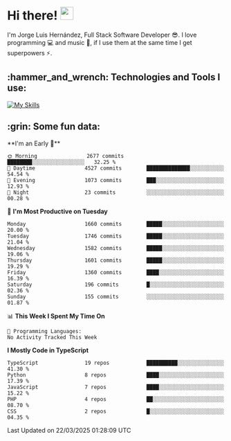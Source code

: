 <h1 align="left">
 <abc>
  <br>Hi there! <img src="https://user-images.githubusercontent.com/42378118/110234147-e3259600-7f4e-11eb-95be-0c4047144dea.gif" width="30"><br>
 </abc>
</h1>

I'm Jorge Luis Hernández, Full Stack Software Developer :sunglasses:. I love programming :computer: and music :musical_score:, if I use them at the same time I get superpowers :zap:. 


<h2 align="left">:hammer_and_wrench: Technologies and Tools I use:</h2>

[![My Skills](https://skillicons.dev/icons?i=js,ts,html,css,py,vue,react,next,nest,postgres,mysql)](https://skillicons.dev)

<h2 align="left">:grin: Some fun data:</h2>
<!--START_SECTION:waka-->
**I'm an Early 🐤** 

```text
🌞 Morning                2677 commits        ████████░░░░░░░░░░░░░░░░░   32.25 % 
🌆 Daytime                4527 commits        ██████████████░░░░░░░░░░░   54.54 % 
🌃 Evening                1073 commits        ███░░░░░░░░░░░░░░░░░░░░░░   12.93 % 
🌙 Night                  23 commits          ░░░░░░░░░░░░░░░░░░░░░░░░░   00.28 % 
```
📅 **I'm Most Productive on Tuesday** 

```text
Monday                   1660 commits        █████░░░░░░░░░░░░░░░░░░░░   20.00 % 
Tuesday                  1746 commits        █████░░░░░░░░░░░░░░░░░░░░   21.04 % 
Wednesday                1582 commits        █████░░░░░░░░░░░░░░░░░░░░   19.06 % 
Thursday                 1601 commits        █████░░░░░░░░░░░░░░░░░░░░   19.29 % 
Friday                   1360 commits        ████░░░░░░░░░░░░░░░░░░░░░   16.39 % 
Saturday                 196 commits         █░░░░░░░░░░░░░░░░░░░░░░░░   02.36 % 
Sunday                   155 commits         ░░░░░░░░░░░░░░░░░░░░░░░░░   01.87 % 
```


📊 **This Week I Spent My Time On** 

```text
💬 Programming Languages: 
No Activity Tracked This Week
```

**I Mostly Code in TypeScript** 

```text
TypeScript               19 repos            ██████████░░░░░░░░░░░░░░░   41.30 % 
Python                   8 repos             ████░░░░░░░░░░░░░░░░░░░░░   17.39 % 
JavaScript               7 repos             ████░░░░░░░░░░░░░░░░░░░░░   15.22 % 
PHP                      4 repos             ██░░░░░░░░░░░░░░░░░░░░░░░   08.70 % 
CSS                      2 repos             █░░░░░░░░░░░░░░░░░░░░░░░░   04.35 % 
```




 Last Updated on 22/03/2025 01:28:09 UTC
<!--END_SECTION:waka-->
